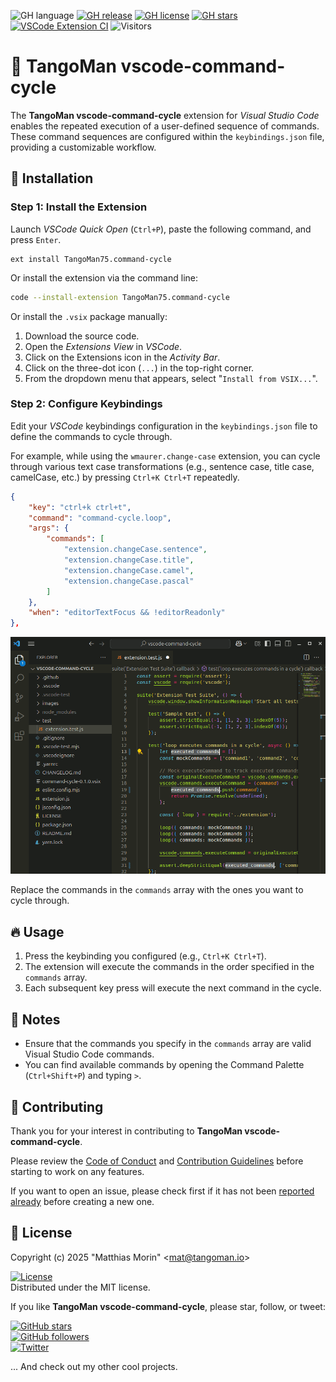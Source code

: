 ![GH language](https://img.shields.io/github/languages/top/TangoMan75/vscode-command-cycle)
[![GH release](https://img.shields.io/github/v/release/TangoMan75/vscode-command-cycle)](https://github.com/TangoMan75/vscode-command-cycle/releases)
[![GH license](https://img.shields.io/github/license/TangoMan75/vscode-command-cycle)]((https://github.com/TangoMan75/vscode-command-cycle/blob/master/LICENSE))
[![GH stars](https://img.shields.io/github/stars/TangoMan75/vscode-command-cycle)](https://github.com/TangoMan75/vscode-command-cycle/stargazers)
[![VSCode Extension CI](https://github.com/TangoMan75/vscode-command-cycle/workflows/VSCode%20Extension%20CI/badge.svg)](https://github.com/TangoMan75/vscode-command-cycle/actions/workflows/shellcheck.yml)
![Visitors](https://api.visitorbadge.io/api/visitors?path=https%3A%2F%2Fgithub.com%2FTangoMan75%2Fvscode-command-cycle&labelColor=%23697689&countColor=%2337d67a&style=flat)

🔁 TangoMan vscode-command-cycle
================================

The **TangoMan vscode-command-cycle** extension for _Visual Studio Code_ enables the repeated execution of a user-defined sequence of commands. These command sequences are configured within the `keybindings.json` file, providing a customizable workflow.

🚀 Installation
---------------

### Step 1: Install the Extension

Launch _VSCode Quick Open_ (`Ctrl+P`), paste the following command, and press `Enter`.

```
ext install TangoMan75.command-cycle
```

Or install the extension via the command line:

```bash
code --install-extension TangoMan75.command-cycle
```

Or install the `.vsix` package manually:

1. Download the source code.
2. Open the _Extensions View_ in _VSCode_.
3. Click on the Extensions icon in the _Activity Bar_.
4. Click on the three-dot icon (`...`) in the top-right corner.
5. From the dropdown menu that appears, select "`Install from VSIX...`".

### Step 2: Configure Keybindings

Edit your _VSCode_ keybindings configuration in the `keybindings.json` file to define the commands to cycle through.

For example, while using the `wmaurer.change-case` extension, you can cycle through various text case transformations (e.g., sentence case, title case, camelCase, etc.) by pressing `Ctrl+K Ctrl+T` repeatedly.

```json
{
    "key": "ctrl+k ctrl+t",
    "command": "command-cycle.loop",
    "args": {
        "commands": [
            "extension.changeCase.sentence",
            "extension.changeCase.title",
            "extension.changeCase.camel",
            "extension.changeCase.pascal"
        ]
    },
    "when": "editorTextFocus && !editorReadonly"
},
```

![Loop through case example](./images/vscode-command-cycle.gif)

Replace the commands in the `commands` array with the ones you want to cycle through.

🔥 Usage
--------

1. Press the keybinding you configured (e.g., `Ctrl+K Ctrl+T`).
2. The extension will execute the commands in the order specified in the `commands` array.
3. Each subsequent key press will execute the next command in the cycle.

📝 Notes
--------

- Ensure that the commands you specify in the `commands` array are valid Visual Studio Code commands.
- You can find available commands by opening the Command Palette (`Ctrl+Shift+P`) and typing `>`.

🤝 Contributing
---------------

Thank you for your interest in contributing to **TangoMan vscode-command-cycle**.

Please review the [Code of Conduct](https://github.com/TangoMan75/vscode-command-cycle/blob/master/CODE_OF_CONDUCT.md) and [Contribution Guidelines](https://github.com/TangoMan75/vscode-command-cycle/blob/master/CONTRIBUTION.md) before starting to work on any features.

If you want to open an issue, please check first if it has not been [reported already](https://github.com/TangoMan75/vscode-command-cycle/issues) before creating a new one.

📜 License
----------

Copyright (c) 2025 "Matthias Morin" &lt;mat@tangoman.io&gt;

[![License](https://img.shields.io/badge/Licence-MIT-green.svg)](LICENSE)  
Distributed under the MIT license.

If you like **TangoMan vscode-command-cycle**, please star, follow, or tweet:

[![GitHub stars](https://img.shields.io/github/stars/TangoMan75/vscode-command-cycle?style=social)](https://github.com/TangoMan75/vscode-command-cycle/stargazers)  
[![GitHub followers](https://img.shields.io/github/followers/TangoMan75?style=social)](https://github.com/TangoMan75)  
[![Twitter](https://img.shields.io/twitter/url?style=social&url=https%3A%2F%2Fgithub.com%2FTangoMan75%2Fvscode-command-cycle)](https://twitter.com/intent/tweet?text=Wow:&url=https%3A%2F%2Fgithub.com%2FTangoMan75%2Fvscode-command-cycle)

... And check out my other cool projects.
